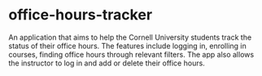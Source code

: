 # office-hours-tracker
An application that aims to help the Cornell University students track the status of their office hours. The features include logging in, enrolling in courses, finding office hours through relevant filters. The app also allows the instructor to log in and add or delete their office hours.
